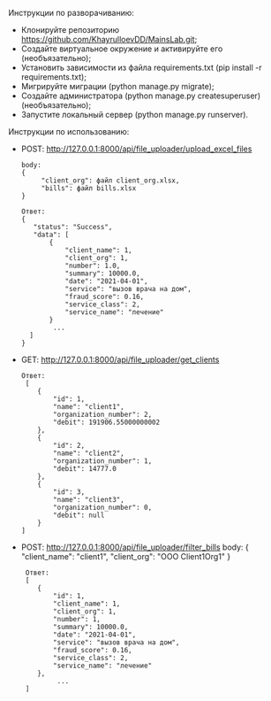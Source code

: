 Инструкции по разворачиванию:

- Клонируйте репозиторию https://github.com/KhayrulloevDD/MainsLab.git;
- Создайте виртуальное окружение и активируйте его (необъязательно);
- Установить зависимости из файла requirements.txt (pip install -r requirements.txt);
- Мигрируйте миграции (python manage.py migrate);
- Создайте администратора (python manage.py createsuperuser)(необъязательно);
- Запустите локальный сервер (python manage.py runserver).

Инструкции по использованию:
 - POST: http://127.0.0.1:8000/api/file_uploader/upload_excel_files
   
       body:
       {
            "client_org": файл client_org.xlsx,
            "bills": файл bills.xlsx
       }
   
       Ответ:
       {
          "status": "Success",
          "data": [
              {
                  "client_name": 1,
                  "client_org": 1,
                  "number": 1.0,
                  "summary": 10000.0,
                  "date": "2021-04-01",
                  "service": "вызов врача на дом",
                  "fraud_score": 0.16,
                  "service_class": 2,
                  "service_name": "лечение"
              }
               ...
         ]
       }
   
- GET: http://127.0.0.1:8000/api/file_uploader/get_clients
       
      Ответ:
       [
          {
              "id": 1,
              "name": "client1",
              "organization_number": 2,
              "debit": 191906.55000000002
          },
          {
              "id": 2,
              "name": "client2",
              "organization_number": 1,
              "debit": 14777.0
          },
          {
              "id": 3,
              "name": "client3",
              "organization_number": 0,
              "debit": null
          }
      ]
- POST: http://127.0.0.1:8000/api/file_uploader/filter_bills
      body:
       {
            "client_name": "client1",
            "client_org": "OOO Client1Org1"
       }
   
       Ответ:
       [
          {
              "id": 1,
              "client_name": 1,
              "client_org": 1,
              "number": 1,
              "summary": 10000.0,
              "date": "2021-04-01",
              "service": "вызов врача на дом",
              "fraud_score": 0.16,
              "service_class": 2,
              "service_name": "лечение"
          },
               ...
       ]

